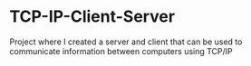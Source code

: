 # TCP-IP-Client-Server
Project where I created a server and client that can be used to communicate information between computers using TCP/IP
